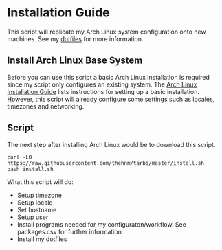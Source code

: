 # Installation Guide

This script will replicate my Arch Linux system configuration onto new machines.
See my [dotfiles](https://github.com/thehnm/dotfiles) for more information.

## Install Arch Linux Base System

Before you can use this script a basic Arch Linux installation is required since my script only configures an existing system.
The [Arch Linux Installation Guide](https://wiki.archlinux.org/index.php/Installation_guide) lists instructions for setting up a basic installation.
However, this script will already configure some settings such as locales, timezones and networking.

## Script

The next step after installing Arch Linux would be to download this script.

```
curl -LO https://raw.githubusercontent.com/thehnm/tarbs/master/install.sh
bash install.sh
```

What this script will do:

- Setup timezone
- Setup locale
- Set hostname
- Setup user
- Install programs needed for my configuraton/workflow. See packages.csv for further information
- Install my dotfiles
